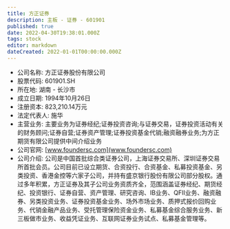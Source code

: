 ```yaml
---
title: 方正证券
description: 主板 - 证券 - 601901
published: true
date: 2022-04-30T19:38:01.000Z
tags: stock
editor: markdown
dateCreated: 2022-01-01T00:00:00.000Z
---
```


- 公司名称: 方正证券股份有限公司
- 股票代码: 601901.SH
- 所在地: 湖南 - 长沙市
- 成立日期: 1994年10月26日
- 注册资本: 823,210.14万元
- 法定代表人: 施华
- 主营业务: 主要业务为证券经纪;证券投资咨询;与证券交易，证券投资活动有关的财务顾问;证券自营;证券资产管理;证券投资基金代销;融资融券业务;为方正期货有限公司提供中间介绍业务
- 公司官网: [www.foundersc.com](www.foundersc.com)
- 公司介绍: 公司是中国首批综合类证券公司，上海证券交易所、深圳证券交易所首批会员。公司目前已设立期货、合资投行、合资基金、私募投资基金、另类投资、香港金控等六家子公司，并持有盛京银行股份有限公司部分股权。通过多年积累，方正证券及其子公司业务资质齐全，范围涵盖证券经纪、期货经纪、投资银行、证券自营、资产管理、研究咨询、IB业务、QFII业务、融资融券、另类投资业务、证券投资基金业务、场外市场业务、质押式报价回购业务、代销金融产品业务、受托管理保险资金业务、私募基金综合服务业务、新三板做市业务、收益凭证业务、互联网证券业务试点、私募基金管理等。


